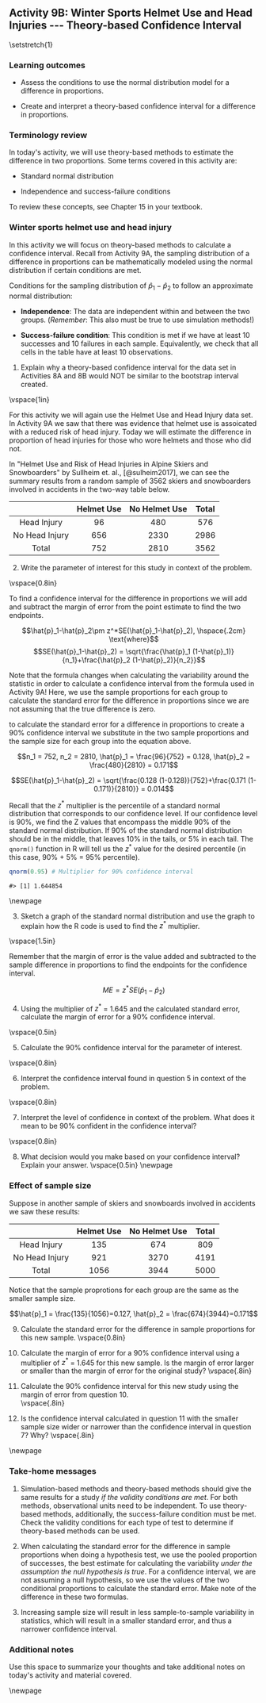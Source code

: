 ## Activity 9B:  Winter Sports Helmet Use and Head Injuries --- Theory-based Confidence Interval

\setstretch{1}

### Learning outcomes

* Assess the conditions to use the normal distribution model for a difference in proportions.

* Create and interpret a theory-based confidence interval for a difference in proportions.

### Terminology review
In today's activity, we will use theory-based methods to estimate the difference in two proportions. Some terms covered in this activity are:

* Standard normal distribution

* Independence and success-failure conditions

To review these concepts, see Chapter 15 in your textbook.

### Winter sports helmet use and head injury 

In this activity we will focus on theory-based methods to calculate a confidence interval.  Recall from Activity 9A, the sampling distribution of a difference in proportions can be mathematically modeled using the normal distribution if certain conditions are met.

Conditions for the sampling distribution of $\hat{p}_1-\hat{p}_2$ to follow an approximate normal distribution:

* **Independence**: The data are independent within and between the two groups. (*Remember*: This also must be true to use simulation methods!)

* **Success-failure condition**: This condition is met if we have at least 10 successes and 10 failures in each sample. Equivalently, we check that all cells in the table have at least 10 observations.

1.  Explain why a theory-based confidence interval for the data set in Activities 8A and 8B would NOT be similar to the bootstrap interval created.

\vspace{1in}

For this activity we will again use the Helmet Use and Head Injury data set. In Activity 9A we saw that there was evidence that helmet use is assoicated with a reduced risk of head injury.  Today we will estimate the difference in proportion of head injuries for those who wore helmets and those who did not.

In "Helmet Use and Risk of Head Injuries in Alpine Skiers and Snowboarders" by Sullheim et. al., [@sulheim2017], we can see the summary results from a random sample of 3562 skiers and snowboarders involved in accidents in the two-way table below. 

|                | Helmet Use | No Helmet Use | Total |
|:--------------:|:----------:|:-------------:|:-----:|
| Head Injury    |     96     |      480      |  576  |
| No Head Injury |     656    |      2330     |  2986 |
| Total          |     752    |      2810     |  3562 |

2. Write the parameter of interest for this study in context of the problem.

\vspace{0.8in}

To find a confidence interval for the difference in proportions we will add and subtract the margin of error from the point estimate to find the two endpoints.

 $$\hat{p}_1-\hat{p}_2\pm z^*SE(\hat{p}_1-\hat{p}_2), \hspace{.2cm} \text{where}$$
 $$SE(\hat{p}_1-\hat{p}_2) = \sqrt{\frac{\hat{p}_1 (1-\hat{p}_1)}{n_1}+\frac{\hat{p}_2 (1-\hat{p}_2)}{n_2}}$$
 
Note that the formula changes when calculating the variability around the statistic in order to calculate a confidence interval from the formula used in Activity 9A!  Here, we use the sample proportions for each group to calculate the standard error for the difference in proportions since we are not assuming that the true difference is zero.

to calculate the standard error for a difference in proportions to create a 90\% confidence interval we substitute in the two sample proportions and the sample size for each group into the equation above.

$$n_1 = 752, n_2 = 2810, \hat{p}_1 = \frac{96}{752} = 0.128, \hat{p}_2 = \frac{480}{2810} = 0.171$$
 
 $$SE(\hat{p}_1-\hat{p}_2) = \sqrt{\frac{0.128 (1-0.128)}{752}+\frac{0.171 (1-0.171)}{2810}} = 0.014$$

Recall that the $z^*$ multiplier is the percentile of a standard normal distribution that corresponds to our confidence level. If our confidence level is 90\%, we find the Z values that encompass the middle 90\% of the standard normal distribution. If 90\% of the standard normal distribution should be in the middle, that leaves 10\% in the tails, or 5\% in each tail.  The `qnorm()` function in R will tell us the $z^*$ value for the desired percentile (in this case, 90\% + 5\% = 95\% percentile). 


```r
qnorm(0.95) # Multiplier for 90% confidence interval
```

```
#> [1] 1.644854
```

\newpage

3. Sketch a graph of the standard normal distribution and use the graph to explain how the R code is used to find the $z^*$ multiplier.  

\vspace{1.5in}


Remember that the margin of error is the value added and subtracted to the sample difference in proportions to find the endpoints for the confidence interval.

$$ME = z^*SE(\hat{p}_1 - \hat{p}_2)$$

4. Using the multiplier of $z^*$ = 1.645 and the calculated standard error, calculate the margin of error for a 90\% confidence interval.

\vspace{0.5in}

5. Calculate the 90\% confidence interval for the parameter of interest. 

\vspace{0.8in}

6. Interpret the confidence interval found in question 5 in context of the problem.

\vspace{0.8in}

7.  Interpret the level of confidence in context of the problem.  What does it mean to be 90% confident in the confidence interval?

\vspace{0.8in}

8.  What decision would you make based on your confidence interval?  Explain your answer.
\vspace{0.5in}
\newpage

### Effect of sample size 

Suppose in another sample of skiers and snowboards involved in accidents we saw these results:

|                | Helmet Use | No Helmet Use | Total |
|:--------------:|:----------:|:-------------:|:-----:|
| Head Injury    |     135    |      674      |  809  |
| No Head Injury |     921    |      3270     |  4191 |
| Total          |     1056   |      3944     |  5000 |

Notice that the sample proprotions for each group are the same as the smaller sample size.

$$\hat{p}_1 = \frac{135}{1056}=0.127, \hat{p}_2 = \frac{674}{3944}=0.171$$

9. Calculate the standard error for the difference in sample proportions for this new sample.
\vspace{0.8in}


10. Calculate the margin of error for a 90\% confidence interval using a multiplier of $z^*$ = 1.645 for this new sample.  Is the margin of error larger or smaller than the margin of error for the original study?
\vspace{.8in}

11.  Calculate the 90\% confidence interval for this new study using the margin of error from question 10.  
\vspace{.8in}

12.  Is the confidence interval calculated in question 11 with the smaller sample size wider or narrower than the confidence interval in question 7? Why?
\vspace{.8in}

\newpage

### Take-home messages

1. Simulation-based methods and theory-based methods should give the same results for a study *if the validity conditions are met*.  For both methods, observational units need to be independent. To use theory-based methods, additionally, the success-failure condition must be met. Check the validity conditions for each type of test to determine if theory-based methods can be used.

2. When calculating the standard error for the difference in sample proportions when doing a hypothesis test, we use the pooled proportion of successes, the best estimate for calculating the variability *under the assumption the null hypothesis is true*.  For a confidence interval, we are not assuming a null hypothesis, so we use the values of the two conditional proportions to calculate the standard error.  Make note of the difference in these two formulas. 

3.  Increasing sample size will result in less sample-to-sample variability in statistics, which will result in a smaller standard error, and thus a narrower confidence interval.  

### Additional notes

Use this space to summarize your thoughts and take additional notes on today's activity and material covered.

\newpage
